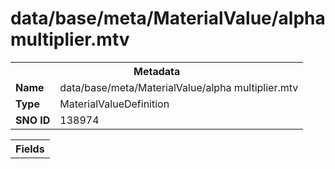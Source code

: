 <h1>data/base/meta/MaterialValue/alpha multiplier.mtv</h1><table><tr><th colspan="100%">Metadata</th></tr><tr><td><b>Name</b></td><td>data/base/meta/MaterialValue/alpha multiplier.mtv</td></tr><tr><td><b>Type</b></td><td>MaterialValueDefinition</td></tr><tr><td><b>SNO ID</b></td><td>138974</td></tr></table>

<table><tr><th colspan="100%">Fields</th></tr></table>

